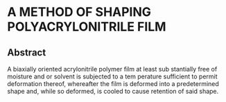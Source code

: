 # A METHOD OF SHAPING POLYACRYLONITRILE FILM

## Abstract
A biaxially oriented acrylonitrile polymer film at least sub stantially free of moisture and or solvent is subjected to a tem perature sufficient to permit deformation thereof, whereafter the film is deformed into a predetermined shape and, while so deformed, is cooled to cause retention of said shape.